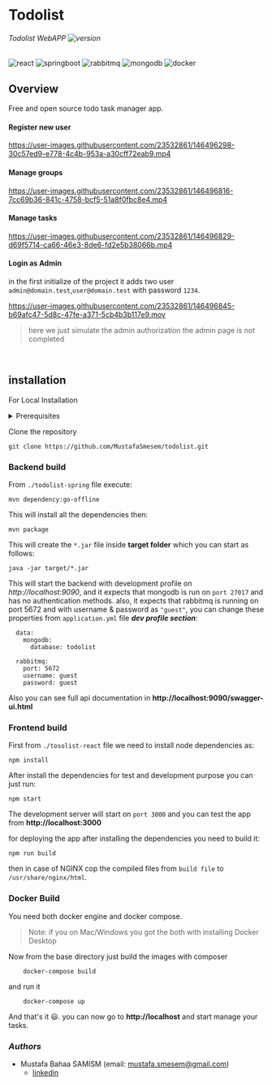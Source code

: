 # Todolist
###### Todolist WebAPP  <img src="https://img.shields.io/badge/version-1.0.0-green" alt="version"/>

<p>
<img src="https://img.shields.io/badge/react%20-%2320232a.svg?&style=for-the-badge&logo=react" alt="react"/>
<img src="https://img.shields.io/badge/spring%20boot%20-%2320232a.svg?&style=for-the-badge&logo=springboot" alt="springboot"/>
<img src="https://img.shields.io/badge/rabbitMQ%20-%2320232a.svg?&style=for-the-badge&logo=rabbitmq" alt="rabbitmq"/>
<img src="https://img.shields.io/badge/mongoDB%20-%2320232a.svg?&style=for-the-badge&logo=mongodb" alt="mongodb"/>
<img src="https://img.shields.io/badge/docker%20-%2320232a.svg?&style=for-the-badge&logo=docker" alt="docker"/>
</p>

## Overview
Free and open source todo task manager app.


#### Register new user

https://user-images.githubusercontent.com/23532861/146496298-30c57ed9-e778-4c4b-953a-a30cff72eab9.mp4

#### Manage groups


https://user-images.githubusercontent.com/23532861/146496816-7cc69b36-841c-4758-bcf5-51a8f0fbc8e4.mp4


#### Manage tasks


https://user-images.githubusercontent.com/23532861/146496829-d69f5714-ca66-46e3-8de6-fd2e5b38066b.mp4


#### Login as Admin
in the first initialize of the project it adds two user `admin@domain.test`,`user@domain.test` with password `1234`.


https://user-images.githubusercontent.com/23532861/146496845-b69afc47-5d8c-47fe-a371-5cb4b3b117e9.mov



> here we just simulate the admin authorization the admin page is not completed

<br/>

## installation
For Local Installation
<details><summary>Prerequisites</summary>
<p>

#### Environment requests
  - nodejs v14.15.0
  - JDK 16 + maven
  - git
  - mongodb 4.0 +
  - rabbitmq
  
</p>
</details>

Clone the repository
```
git clone https://github.com/MustafaSmesem/todolist.git
```

### Backend build
From `./todolist-spring` file execute:
```
mvn dependency:go-offline 
```
This will install all the dependencies then:
```
mvn package
```
This will create the `*.jar` file inside **target folder** which you can start as follows:
```
java -jar target/*.jar
```
This will start the backend with development profile on *http://localhost:9090*, and it expects that mongodb is run on `port 27017` and has no authentication methods.
also, it expects that rabbitmq is running on port 5672 and with username & password as `"guest"`,  you can change these properties from `application.yml` file **_dev profile section_**:
```
  data:
    mongodb:
      database: todolist

  rabbitmq:
    port: 5672
    username: guest
    password: guest
```
Also you can see full api documentation in **http://localhost:9090/swagger-ui.html**


### Frontend build
First from `./tosolist-react` file we need to install node dependencies as:
```
npm install
```
After install the dependencies for test and development purpose you can just run:
```
npm start
```
The development server will start on `port 3000` and you can test the app from **http://localhost:3000**

for deploying the app after installing the dependencies you need to build it:
```
npm run build
```
then in case of NGINX cop the compiled files from `build file` to `/usr/share/nginx/html`.


### Docker Build
You need both docker engine and docker compose.
> Note: if you on Mac/Windows you got the both with installing Docker Desktop

Now from the base directory just build the images with composer
```
    docker-compose build
```
and run it
```
    docker-compose up
```
And that's it :smiley:. you can now go to **http://localhost** and start manage your tasks.


### *Authors*
* Mustafa Bahaa SAMISM (email: mustafa.smesem@gmail.com)
  - [linkedin](https://www.linkedin.com/in/mustafa-samism/)
